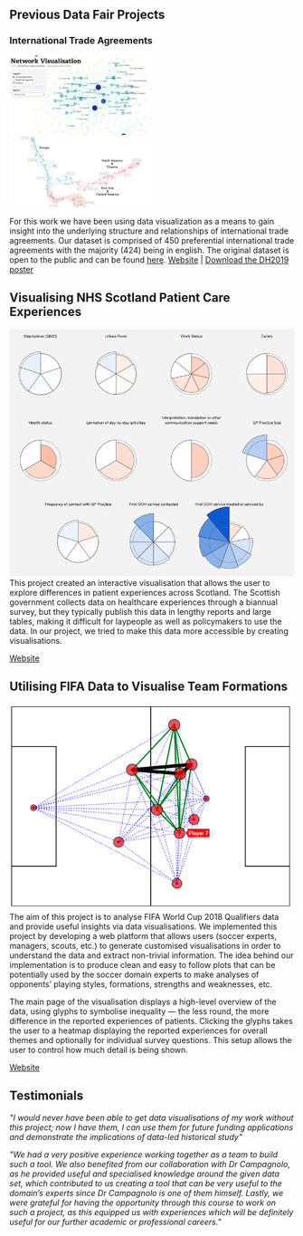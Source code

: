 ## Previous Data Fair Projects

### International Trade Agreements
<img src="images/tradeagreements-2.png" width="50%">
<img src="images/tradeagreements-3.png" width="50%">

For this work we have been using data visualization as a means to gain insight into the underlying structure and relationships of international trade agreements. Our dataset is comprised of 450 preferential international trade agreements with the majority (424) being in english. The original dataset is open to the public and can be found [here](https://github.com/mappingtreaties/tota). [Website](https://ollieford.github.io/DS4D-Trade-Agreement-Project) | [Download the DH2019 poster](https://dev.clariah.nl/files/dh2019/posters/0949.pdf)

## Visualising NHS Scotland Patient Care Experiences
![](images/nhs.png)
This project created an interactive visualisation that allows the user to explore differences in patient experiences across Scotland. The Scottish government collects data on healthcare experiences through a biannual survey, but they typically publish this data in lengthy reports and large tables, making it difficult for laypeople as well as policymakers to use the data. In our project, we tried to make this data more accessible by creating visualisations. 

[Website](https://sarah37.github.io/ds4d-project/vis/)

## Utilising FIFA Data to Visualise Team Formations

![](images/fifa.png)
The aim of this project is to analyse FIFA World Cup 2018 Qualifiers data and provide useful insights via data visualisations. We implemented this project by developing a web platform that allows users (soccer experts, managers, scouts, etc.) to generate customised visualisations in order to understand the data and extract non-trivial information. The idea behind our implementation is to produce clean and easy to follow plots that can be potentially used by the soccer domain experts to make analyses of opponents’ playing styles, formations, strengths and weaknesses, etc. 

The main page of the visualisation displays a high-level overview of the data, using glyphs to symbolise inequality — the less round, the more difference in the reported experiences of patients. Clicking the glyphs takes the user to a heatmap displaying the reported experiences for overall themes and optionally for individual survey questions. This setup allows the user to control how much detail is being shown.

[Website](https://dfd-fifa18.herokuapp.com/fifa18)

## Testimonials

_"I would never have been able to get data visualisations of my work without this project; now I have them, I can use them for future funding applications and demonstrate the implications of data-led historical study"_

_"We had a very positive experience working together as a team to build such a tool. We also benefited from our collaboration with Dr Campagnolo, as he provided useful and specialised knowledge around the given data set, which contributed to us creating a tool that can be very useful to the domain’s experts since Dr Campagnolo is one of them himself. Lastly, we were grateful for having the opportunity through this course to work on such a project, as this equipped us with experiences which will be definitely useful for our further academic or professional careers."_

